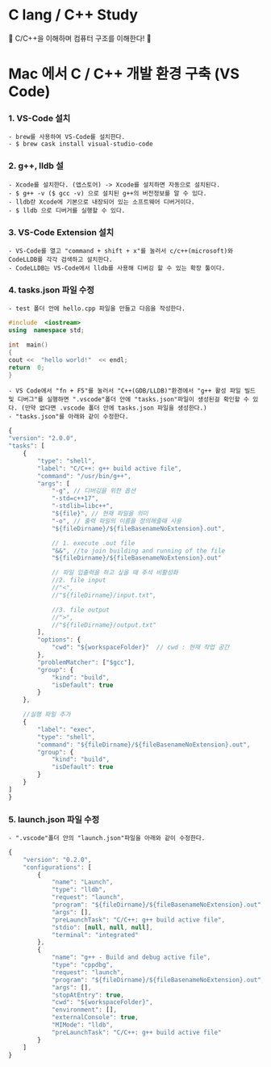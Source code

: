 # C lang / C++ Study

👻 C/C++을 이해하며 컴퓨터 구조를 이해한다! 👻

# Mac 에서 C / C++ 개발 환경 구축 (VS Code)

### 1. VS-Code 설치

    - brew를 사용하여 VS-Code를 설치한다.
    - $ brew cask install visual-studio-code

### 2. g++, lldb 설

    - Xcode를 설치한다. (앱스토어) -> Xcode를 설치하면 자동으로 설치된다.
    - $ g++ -v ($ gcc -v) 으로 설치된 g++의 버전정보를 알 수 있다.
    - lldb란 Xcode에 기본으로 내장되어 있는 소프트웨어 디버거이다.
    - $ lldb 으로 디버거를 실행할 수 있다.

### 3. VS-Code Extension 설치

    - VS-Code를 열고 "command + shift + x"를 눌러서 c/c++(microsoft)와 CodeLLDB를 각각 검색하고 설치한다.
    - CodeLLDB는 VS-Code에서 lldb를 사용해 디버깅 할 수 있는 확장 툴이다.

### 4. tasks.json 파일 수정

    - test 폴더 안에 hello.cpp 파일을 만들고 다음을 작성한다.

```cpp
#include  <iostream>
using  namespace std;

int  main()
{
cout <<  "hello world!"  << endl;
return  0;
}
```

    - VS Code에서 "fn + F5"를 눌러서 "C++(GDB/LLDB)"환경에서 "g++ 활성 파일 빌드 및 디버그"를 실행하면 ".vscode"폴더 안에 "tasks.json"파일이 생성된걸 확인할 수 있다. (만약 없다면 .vscode 폴더 안에 tasks.json 파일을 생성한다.)
    - "tasks.json"를 아래와 같이 수정한다.

```javascript
{
"version": "2.0.0",
"tasks": [
	{
		"type": "shell",
		"label": "C/C++: g++ build active file",
		"command": "/usr/bin/g++",
		"args": [
			"-g", // 디버깅을 위한 옵션
			"-std=c++17",
			"-stdlib=libc++",
			"${file}", // 현재 파일을 의미
			"-o", // 출력 파일의 이름을 정의해줄때 사용
			"${fileDirname}/${fileBasenameNoExtension}.out",

			// 1. execute .out file
			"&&", //to join building and running of the file
			"${fileDirname}/${fileBasenameNoExtension}.out"

			// 파일 입출력을 하고 싶을 때 주석 비활성화
			//2. file input
			//"<",
			//"${fileDirname}/input.txt",

			//3. file output
			//">",
			//"${fileDirname}/output.txt"
		],
		"options": {
			"cwd": "${workspaceFolder}"  // cwd : 현재 작업 공간
		},
		"problemMatcher": ["$gcc"],
		"group": {
			"kind": "build",
			"isDefault": true
		}
	},

	//실행 파일 추가
	{
		"label": "exec",
		"type": "shell",
		"command": "${fileDirname}/${fileBasenameNoExtension}.out",
		"group": {
			"kind": "build",
			"isDefault": true
		}
	}
]
}
```

### 5. launch.json 파일 수정

    - ".vscode"폴더 안의 "launch.json"파일을 아래와 같이 수정한다.

```javascript
{
	"version": "0.2.0",
	"configurations": [
		{
			"name": "Launch",
			"type": "lldb",
			"request": "launch",
			"program": "${fileDirname}/${fileBasenameNoExtension}.out",
			"args": [],
			"preLaunchTask": "C/C++: g++ build active file",
			"stdio": [null, null, null],
			"terminal": "integrated"
		},
		{
			"name": "g++ - Build and debug active file",
			"type": "cppdbg",
			"request": "launch",
			"program": "${fileDirname}/${fileBasenameNoExtension}.out",
			"args": [],
			"stopAtEntry": true,
			"cwd": "${workspaceFolder}",
			"environment": [],
			"externalConsole": true,
			"MIMode": "lldb",
			"preLaunchTask": "C/C++: g++ build active file"
		}
	]
}
```
